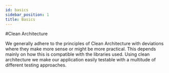 ```yaml
---
id: basics
sidebar_position: 1
title: Basics
---
```


#Clean Architecture

We generally adhere to the principles of Clean Architecture with deviations where they make more sense
or might be more practical. This depends mainly on how this is compatible with the libraries used.
Using clean architecture we make our application easily testable with a multitude of different testing 
approaches.